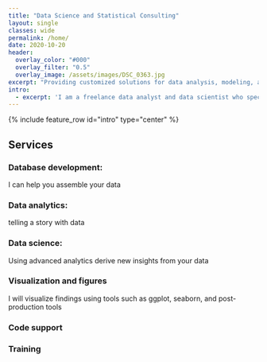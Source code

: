 ```yaml
---
title: "Data Science and Statistical Consulting"
layout: single
classes: wide
permalink: /home/
date: 2020-10-20
header:
  overlay_color: "#000"
  overlay_filter: "0.5"
  overlay_image: /assets/images/DSC_0363.jpg
excerpt: "Providing customized solutions for data analysis, modeling, and visualization"
intro: 
  - excerpt: 'I am a freelance data analyst and data scientist who specializes in transforming data to insights. I work across the data science pipeline.'
---
```

{% include feature_row id="intro" type="center" %}
## Services
### <i class="fas fa-database"></i> Database development:
I can help you assemble your data

### <i class="far fa-chart-bar"></i> Data analytics: 
telling a story with data

### <i class="fab fa-think-peaks"></i> Data science:
Using advanced analytics derive new insights from your data

### <i class="fas fa-pen-fancy"></i> Visualization and figures
I will visualize findings using tools such as ggplot, seaborn, and post-production tools

### <i class="fas fa-code-branch"></i> Code support


### <i class="fas fa-chalkboard"></i> Training